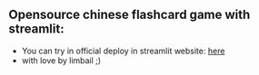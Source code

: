 ## Opensource chinese flashcard game with streamlit:
* You can try in official deploy in streamlit website: [here](https://limbail-chinese-flashcard-main-mssy7z.streamlit.app)
* with love by limbail ;)